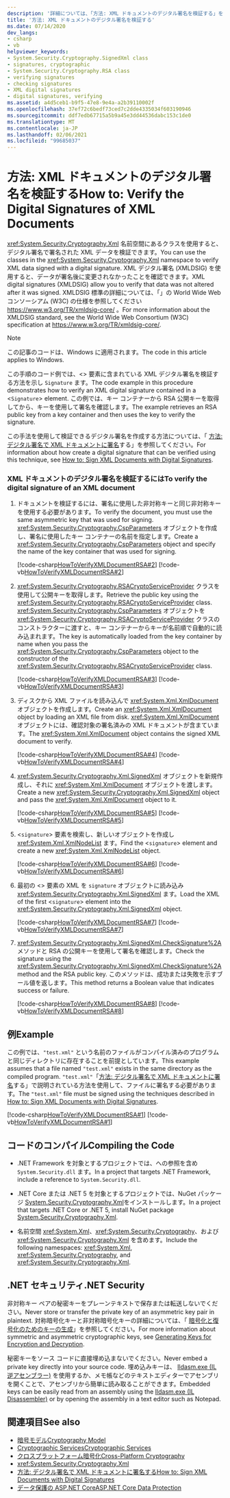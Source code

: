 ```yaml
---
description: '詳細については、「方法: XML ドキュメントのデジタル署名を検証する」を参照してください。'
title: '方法: XML ドキュメントのデジタル署名を検証する'
ms.date: 07/14/2020
dev_langs:
- csharp
- vb
helpviewer_keywords:
- System.Security.Cryptography.SignedXml class
- signatures, cryptographic
- System.Security.Cryptography.RSA class
- verifying signatures
- checking signatures
- XML digital signatures
- digital signatures, verifying
ms.assetid: a4d5ceb1-b9f5-47e8-9e4a-a2b39110002f
ms.openlocfilehash: 37ef72c6bedf73ced7c2dde4335034f603190946
ms.sourcegitcommit: ddf7edb67715a5b9a45e3dd44536dabc153c1de0
ms.translationtype: MT
ms.contentlocale: ja-JP
ms.lasthandoff: 02/06/2021
ms.locfileid: "99685037"
---
```

# <a name="how-to-verify-the-digital-signatures-of-xml-documents"></a><span data-ttu-id="3b1d9-103">方法: XML ドキュメントのデジタル署名を検証する</span><span class="sxs-lookup"><span data-stu-id="3b1d9-103">How to: Verify the Digital Signatures of XML Documents</span></span>

<span data-ttu-id="3b1d9-104"><xref:System.Security.Cryptography.Xml> 名前空間にあるクラスを使用すると、デジタル署名で署名された XML データを検証できます。</span><span class="sxs-lookup"><span data-stu-id="3b1d9-104">You can use the classes in the <xref:System.Security.Cryptography.Xml> namespace to verify XML data signed with a digital signature.</span></span> <span data-ttu-id="3b1d9-105">XML デジタル署名 (XMLDSIG) を使用すると、データが署名後に変更されなかったことを確認できます。</span><span class="sxs-lookup"><span data-stu-id="3b1d9-105">XML digital signatures (XMLDSIG) allow you to verify that data was not altered after it was signed.</span></span> <span data-ttu-id="3b1d9-106">XMLDSIG 標準の詳細については、「」の World Wide Web コンソーシアム (W3C) の仕様を参照してください <https://www.w3.org/TR/xmldsig-core/> 。</span><span class="sxs-lookup"><span data-stu-id="3b1d9-106">For more information about the XMLDSIG standard, see the World Wide Web Consortium (W3C) specification at <https://www.w3.org/TR/xmldsig-core/>.</span></span>
  
> [!NOTE]
> <span data-ttu-id="3b1d9-107">この記事のコードは、Windows に適用されます。</span><span class="sxs-lookup"><span data-stu-id="3b1d9-107">The code in this article applies to Windows.</span></span>

<span data-ttu-id="3b1d9-108">この手順のコード例では、<> 要素に含まれている XML デジタル署名を検証する方法を示し `Signature` ます。</span><span class="sxs-lookup"><span data-stu-id="3b1d9-108">The code example in this procedure demonstrates how to verify an XML digital signature contained in a <`Signature`> element.</span></span>  <span data-ttu-id="3b1d9-109">この例では、キー コンテナーから RSA 公開キーを取得してから、キーを使用して署名を確認します。</span><span class="sxs-lookup"><span data-stu-id="3b1d9-109">The example retrieves an RSA public key from a key container and then uses the key to verify the signature.</span></span>  
  
<span data-ttu-id="3b1d9-110">この手法を使用して検証できるデジタル署名を作成する方法については、「 [方法: デジタル署名で XML ドキュメントに署名](how-to-sign-xml-documents-with-digital-signatures.md)する」を参照してください。</span><span class="sxs-lookup"><span data-stu-id="3b1d9-110">For information about how create a digital signature that can be verified using this technique, see [How to: Sign XML Documents with Digital Signatures](how-to-sign-xml-documents-with-digital-signatures.md).</span></span>  
  
### <a name="to-verify-the-digital-signature-of-an-xml-document"></a><span data-ttu-id="3b1d9-111">XML ドキュメントのデジタル署名を検証するには</span><span class="sxs-lookup"><span data-stu-id="3b1d9-111">To verify the digital signature of an XML document</span></span>  
  
1. <span data-ttu-id="3b1d9-112">ドキュメントを検証するには、署名に使用した非対称キーと同じ非対称キーを使用する必要があります。</span><span class="sxs-lookup"><span data-stu-id="3b1d9-112">To verify the document, you must use the same asymmetric key that was used for signing.</span></span>  <span data-ttu-id="3b1d9-113"><xref:System.Security.Cryptography.CspParameters> オブジェクトを作成し、署名に使用したキー コンテナーの名前を指定します。</span><span class="sxs-lookup"><span data-stu-id="3b1d9-113">Create a <xref:System.Security.Cryptography.CspParameters> object and specify the name of the key container that was used for signing.</span></span>  
  
     [!code-csharp[HowToVerifyXMLDocumentRSA#2](../../../samples/snippets/csharp/VS_Snippets_CLR/HowToVerifyXMLDocumentRSA/cs/sample.cs#2)]
     [!code-vb[HowToVerifyXMLDocumentRSA#2](../../../samples/snippets/visualbasic/VS_Snippets_CLR/HowToVerifyXMLDocumentRSA/vb/sample.vb#2)]  
  
2. <span data-ttu-id="3b1d9-114"><xref:System.Security.Cryptography.RSACryptoServiceProvider> クラスを使用して公開キーを取得します。</span><span class="sxs-lookup"><span data-stu-id="3b1d9-114">Retrieve the public key using the <xref:System.Security.Cryptography.RSACryptoServiceProvider> class.</span></span>  <span data-ttu-id="3b1d9-115"><xref:System.Security.Cryptography.CspParameters> オブジェクトを <xref:System.Security.Cryptography.RSACryptoServiceProvider> クラスのコンストラクターに渡すと、キー コンテナーからキーが名前順で自動的に読み込まれます。</span><span class="sxs-lookup"><span data-stu-id="3b1d9-115">The key is automatically loaded from the key container by name when you pass the <xref:System.Security.Cryptography.CspParameters> object to the constructor of the <xref:System.Security.Cryptography.RSACryptoServiceProvider> class.</span></span>  
  
     [!code-csharp[HowToVerifyXMLDocumentRSA#3](../../../samples/snippets/csharp/VS_Snippets_CLR/HowToVerifyXMLDocumentRSA/cs/sample.cs#3)]
     [!code-vb[HowToVerifyXMLDocumentRSA#3](../../../samples/snippets/visualbasic/VS_Snippets_CLR/HowToVerifyXMLDocumentRSA/vb/sample.vb#3)]  
  
3. <span data-ttu-id="3b1d9-116">ディスクから XML ファイルを読み込んで <xref:System.Xml.XmlDocument> オブジェクトを作成します。</span><span class="sxs-lookup"><span data-stu-id="3b1d9-116">Create an <xref:System.Xml.XmlDocument> object by loading an XML file from disk.</span></span>  <span data-ttu-id="3b1d9-117"><xref:System.Xml.XmlDocument> オブジェクトには、確認対象の署名済みの XML ドキュメントが含まています。</span><span class="sxs-lookup"><span data-stu-id="3b1d9-117">The <xref:System.Xml.XmlDocument> object contains the signed XML document to verify.</span></span>  
  
     [!code-csharp[HowToVerifyXMLDocumentRSA#4](../../../samples/snippets/csharp/VS_Snippets_CLR/HowToVerifyXMLDocumentRSA/cs/sample.cs#4)]
     [!code-vb[HowToVerifyXMLDocumentRSA#4](../../../samples/snippets/visualbasic/VS_Snippets_CLR/HowToVerifyXMLDocumentRSA/vb/sample.vb#4)]  
  
4. <span data-ttu-id="3b1d9-118"><xref:System.Security.Cryptography.Xml.SignedXml> オブジェクトを新規作成し、それに <xref:System.Xml.XmlDocument> オブジェクトを渡します。</span><span class="sxs-lookup"><span data-stu-id="3b1d9-118">Create a new <xref:System.Security.Cryptography.Xml.SignedXml> object and pass the <xref:System.Xml.XmlDocument> object to it.</span></span>  
  
     [!code-csharp[HowToVerifyXMLDocumentRSA#5](../../../samples/snippets/csharp/VS_Snippets_CLR/HowToVerifyXMLDocumentRSA/cs/sample.cs#5)]
     [!code-vb[HowToVerifyXMLDocumentRSA#5](../../../samples/snippets/visualbasic/VS_Snippets_CLR/HowToVerifyXMLDocumentRSA/vb/sample.vb#5)]  
  
5. <span data-ttu-id="3b1d9-119"><`signature`> 要素を検索し、新しいオブジェクトを作成し <xref:System.Xml.XmlNodeList> ます。</span><span class="sxs-lookup"><span data-stu-id="3b1d9-119">Find the <`signature`> element and create a new <xref:System.Xml.XmlNodeList> object.</span></span>  
  
     [!code-csharp[HowToVerifyXMLDocumentRSA#6](../../../samples/snippets/csharp/VS_Snippets_CLR/HowToVerifyXMLDocumentRSA/cs/sample.cs#6)]
     [!code-vb[HowToVerifyXMLDocumentRSA#6](../../../samples/snippets/visualbasic/VS_Snippets_CLR/HowToVerifyXMLDocumentRSA/vb/sample.vb#6)]  
  
6. <span data-ttu-id="3b1d9-120">最初の <> 要素の XML を `signature` オブジェクトに読み込み <xref:System.Security.Cryptography.Xml.SignedXml> ます。</span><span class="sxs-lookup"><span data-stu-id="3b1d9-120">Load the XML of the first <`signature`> element into the <xref:System.Security.Cryptography.Xml.SignedXml> object.</span></span>  
  
     [!code-csharp[HowToVerifyXMLDocumentRSA#7](../../../samples/snippets/csharp/VS_Snippets_CLR/HowToVerifyXMLDocumentRSA/cs/sample.cs#7)]
     [!code-vb[HowToVerifyXMLDocumentRSA#7](../../../samples/snippets/visualbasic/VS_Snippets_CLR/HowToVerifyXMLDocumentRSA/vb/sample.vb#7)]  
  
7. <span data-ttu-id="3b1d9-121"><xref:System.Security.Cryptography.Xml.SignedXml.CheckSignature%2A> メソッドと RSA の公開キーを使用して署名を確認します。</span><span class="sxs-lookup"><span data-stu-id="3b1d9-121">Check the signature using the <xref:System.Security.Cryptography.Xml.SignedXml.CheckSignature%2A> method and the RSA public key.</span></span>  <span data-ttu-id="3b1d9-122">このメソッドは、成功または失敗を示すブール値を返します。</span><span class="sxs-lookup"><span data-stu-id="3b1d9-122">This method returns a Boolean value that indicates success or failure.</span></span>  
  
     [!code-csharp[HowToVerifyXMLDocumentRSA#8](../../../samples/snippets/csharp/VS_Snippets_CLR/HowToVerifyXMLDocumentRSA/cs/sample.cs#8)]
     [!code-vb[HowToVerifyXMLDocumentRSA#8](../../../samples/snippets/visualbasic/VS_Snippets_CLR/HowToVerifyXMLDocumentRSA/vb/sample.vb#8)]  
  
## <a name="example"></a><span data-ttu-id="3b1d9-123">例</span><span class="sxs-lookup"><span data-stu-id="3b1d9-123">Example</span></span>

<span data-ttu-id="3b1d9-124">この例では、`"test.xml"` という名前のファイルがコンパイル済みのプログラムと同じディレクトリに存在することを前提としています。</span><span class="sxs-lookup"><span data-stu-id="3b1d9-124">This example assumes that a file named `"test.xml"` exists in the same directory as the compiled program.</span></span>  <span data-ttu-id="3b1d9-125">`"test.xml"`「[方法: デジタル署名で XML ドキュメントに署名](how-to-sign-xml-documents-with-digital-signatures.md)する」で説明されている方法を使用して、ファイルに署名する必要があります。</span><span class="sxs-lookup"><span data-stu-id="3b1d9-125">The `"test.xml"` file must be signed using the techniques described in [How to: Sign XML Documents with Digital Signatures](how-to-sign-xml-documents-with-digital-signatures.md).</span></span>  
  
[!code-csharp[HowToVerifyXMLDocumentRSA#1](../../../samples/snippets/csharp/VS_Snippets_CLR/HowToVerifyXMLDocumentRSA/cs/sample.cs#1)]
[!code-vb[HowToVerifyXMLDocumentRSA#1](../../../samples/snippets/visualbasic/VS_Snippets_CLR/HowToVerifyXMLDocumentRSA/vb/sample.vb#1)]  
  
## <a name="compiling-the-code"></a><span data-ttu-id="3b1d9-126">コードのコンパイル</span><span class="sxs-lookup"><span data-stu-id="3b1d9-126">Compiling the Code</span></span>  
  
- <span data-ttu-id="3b1d9-127">.NET Framework を対象とするプロジェクトでは、への参照を含め `System.Security.dll` ます。</span><span class="sxs-lookup"><span data-stu-id="3b1d9-127">In a project that targets .NET Framework, include a reference to `System.Security.dll`.</span></span>

- <span data-ttu-id="3b1d9-128">.NET Core または .NET 5 を対象とするプロジェクトでは、NuGet パッケージ [System.Security.Cryptography.Xml](https://www.nuget.org/packages/System.Security.Cryptography.Xml)をインストールします。</span><span class="sxs-lookup"><span data-stu-id="3b1d9-128">In a project that targets .NET Core or .NET 5, install NuGet package [System.Security.Cryptography.Xml](https://www.nuget.org/packages/System.Security.Cryptography.Xml).</span></span>
  
- <span data-ttu-id="3b1d9-129">名前空間 <xref:System.Xml>、<xref:System.Security.Cryptography>、および <xref:System.Security.Cryptography.Xml> を含めます。</span><span class="sxs-lookup"><span data-stu-id="3b1d9-129">Include the following namespaces: <xref:System.Xml>, <xref:System.Security.Cryptography>, and <xref:System.Security.Cryptography.Xml>.</span></span>  
  
## <a name="net-security"></a><span data-ttu-id="3b1d9-130">.NET セキュリティ</span><span class="sxs-lookup"><span data-stu-id="3b1d9-130">.NET Security</span></span>

<span data-ttu-id="3b1d9-131">非対称キー ペアの秘密キーをプレーンテキストで保存または転送しないでください。</span><span class="sxs-lookup"><span data-stu-id="3b1d9-131">Never store or transfer the private key of an asymmetric key pair in plaintext.</span></span>  <span data-ttu-id="3b1d9-132">対称暗号化キーと非対称暗号化キーの詳細については、「 [暗号化と復号化のためのキーの生成](generating-keys-for-encryption-and-decryption.md)」を参照してください。</span><span class="sxs-lookup"><span data-stu-id="3b1d9-132">For more information about symmetric and asymmetric cryptographic keys, see [Generating Keys for Encryption and Decryption](generating-keys-for-encryption-and-decryption.md).</span></span>  
  
<span data-ttu-id="3b1d9-133">秘密キーをソース コードに直接埋め込まないでください。</span><span class="sxs-lookup"><span data-stu-id="3b1d9-133">Never embed a private key directly into your source code.</span></span>  <span data-ttu-id="3b1d9-134">埋め込みキーは、 [Ildasm.exe (IL 逆アセンブラー)](../../framework/tools/ildasm-exe-il-disassembler.md) を使用するか、メモ帳などのテキストエディターでアセンブリを開くことで、アセンブリから簡単に読み取ることができます。</span><span class="sxs-lookup"><span data-stu-id="3b1d9-134">Embedded keys can be easily read from an assembly using the [Ildasm.exe (IL Disassembler)](../../framework/tools/ildasm-exe-il-disassembler.md) or by opening the assembly in a text editor such as Notepad.</span></span>  
  
## <a name="see-also"></a><span data-ttu-id="3b1d9-135">関連項目</span><span class="sxs-lookup"><span data-stu-id="3b1d9-135">See also</span></span>

- [<span data-ttu-id="3b1d9-136">暗号モデル</span><span class="sxs-lookup"><span data-stu-id="3b1d9-136">Cryptography Model</span></span>](cryptography-model.md)
- [<span data-ttu-id="3b1d9-137">Cryptographic Services</span><span class="sxs-lookup"><span data-stu-id="3b1d9-137">Cryptographic Services</span></span>](cryptographic-services.md)
- [<span data-ttu-id="3b1d9-138">クロスプラットフォーム暗号化</span><span class="sxs-lookup"><span data-stu-id="3b1d9-138">Cross-Platform Cryptography</span></span>](cross-platform-cryptography.md)
- <xref:System.Security.Cryptography.Xml>
- [<span data-ttu-id="3b1d9-139">方法: デジタル署名で XML ドキュメントに署名する</span><span class="sxs-lookup"><span data-stu-id="3b1d9-139">How to: Sign XML Documents with Digital Signatures</span></span>](how-to-sign-xml-documents-with-digital-signatures.md)
- [<span data-ttu-id="3b1d9-140">データ保護の ASP.NET Core</span><span class="sxs-lookup"><span data-stu-id="3b1d9-140">ASP.NET Core Data Protection</span></span>](/aspnet/core/security/data-protection/introduction)
